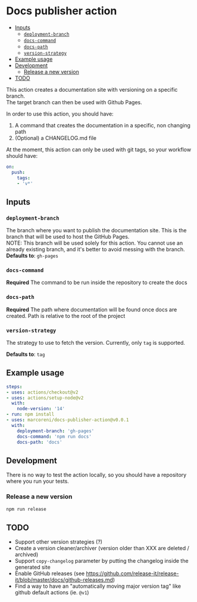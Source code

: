 <!-- omit in toc -->
# Docs publisher action

- [Inputs](#inputs)
  - [`deployment-branch`](#deployment-branch)
  - [`docs-command`](#docs-command)
  - [`docs-path`](#docs-path)
  - [`version-strategy`](#version-strategy)
- [Example usage](#example-usage)
- [Development](#development)
  - [Release a new version](#release-a-new-version)
- [TODO](#todo)

This action creates a documentation site with versioning on a specific branch.  
The target branch can then be used with Github Pages.

In order to use this action, you should have:

1. A command that creates the documentation in a specific, non changing path
2. (Optional) a CHANGELOG.md file

At the moment, this action can only be used with git tags, so your workflow should have:

```yaml
on:
  push:
    tags: 
    - 'v*'
```

## Inputs

### `deployment-branch`

The branch where you want to publish the documentation site. This is the branch
that will be used to host the GitHub Pages.  
NOTE: This branch will be used solely for this action. You cannot use an already existing branch, and
it's better to avoid messing with the branch.  
**Defaults to**: `gh-pages`

### `docs-command`

**Required** The command to be run inside the repository to create the docs

### `docs-path`

**Required** The path where documentation will be found once docs are created. Path is relative to the root of the project

### `version-strategy`

The strategy to use to fetch the version. Currently, only `tag` is supported.

**Defaults to**: `tag`

## Example usage

```yaml
steps:
- uses: actions/checkout@v2
- uses: actions/setup-node@v2
  with:
    node-version: '14'
- run: npm install
- uses: marcoreni/docs-publisher-action@v0.0.1
  with:
    deployment-branch: 'gh-pages'
    docs-command: 'npm run docs'
    docs-path: 'docs'
```

## Development

There is no way to test the action locally, so you should have a repository where you run your tests.  

### Release a new version

```sh
npm run release
```

## TODO

- Support other version strategies (?)
- Create a version cleaner/archiver (version older than XXX are deleted / archived)
- Support `copy-changelog` parameter by putting the changelog inside the generated site
- Enable GitHub releases (see <https://github.com/release-it/release-it/blob/master/docs/github-releases.md>)
- Find a way to have an "automatically moving major version tag" like github default actions (ie. `@v1`)
